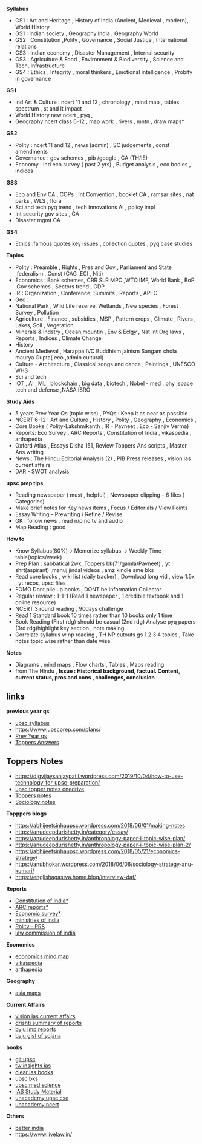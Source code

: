 **Syllabus**
* GS1 : Art and Heritage , History of India (Ancient, Medieval , modern), World History
* GS1 : Indian society , Geography India , Geography World
* GS2 : Constitution ,Polity  , Governance ,  Social Justice , International relations
* GS3 : Indian economy , Disaster Management  , Internal security
* GS3 : Agriculture & Food  , Environment & Biodiversity  , Science and Tech, Infrastructure 
* GS4 : Ethics , Integrity , moral thinkers , Emotional intelligence  , Probity in governance

**GS1**
- Ind Art & Culture : ncert 11 and 12 , chronology , mind map , tables spectrum , st and lt impact
- World History	new ncert , pyq ,
- Geography	ncert class 6-12 , map work , rivers , mntn , draw maps*

**GS2**
- Polity	: ncert 11 and 12 , news (admin) , SC judgements , const amendments
- Governance	: gov schemes , pib /google , CA (TH/IE)
- Economy : Ind eco survey ( past 2 yrs) , Budget analysis , eco bodies , indices

**GS3**
- Eco and Env	CA , COPs , Int Convention , booklet CA , ramsar sites , nat parks , WLS , flora
- Sci and tech	pyq trend , tech innovations AI , policy impl
- Int security	gov sites , CA
- Disaster mgmt	CA

**GS4**
- Ethics :famous quotes key issues , collection quotes , pyq case studies

**Topics**
- Polity : Preamble , Rights , Pres and Gov , Parliament and State ,federalism , Const (CAG ,ECI , Niti)
- Economics	: Bank schemes, CRR SLR MPC ,WTO,IMF, World Bank , BoP ,Gov schemes , Sectors trend , GDP
- IR : Organization , Conference, Summits , Reports , APEC
- Geo : 
- National Park , Wild Life reserve, Wetlands , New species , Forest Survey , Pollution
- Agriculture , Finance , subsidies , MSP , Pattern crops , Climate , Rivers , Lakes, Soil , Vegetation
- Minerals & Indstry , Ocean,mountin , Env & Eclgy , Nat Int Org laws , Reports , Indices , Climate Change
- History
- Ancient Medieval , Harappa IVC Buddhism jainism Sangam chola maurya Gupta( eco ,admin cultural)
- Culture - Architecture , Classical songs and dance , Paintings , UNESCO WHS
- Sci and tech	
- IOT , AI , ML , blockchain , big data , biotech , Nobel - med , phy ,space tech and defense ,NASA ISRO


**Study Aids**
* 5 years Prev Year  Qs (topic wise) , PYQs  : Keep it as near as possible
* NCERT 6-12 : Art and Culture , History , Polity , Geography , Economics , 
* Core Books ( Polity-Lakshmikanth , IR - Pavneet , Eco - Sanjiv Verma)
* Reports: Eco Survey , ARC Reports , Constitution of India  , vikaspedia , arthapedia
* Oxford Atlas , Essays Disha 151, Review Toppers Ans scripts , Master Ans writing
* News : The Hindu Editorial  Analysis (2)  , PIB Press releases , vision ias current affairs
* DAR - SWOT analysis 

**upsc prep tips**
* Reading newspaper ( must , helpful) , Newspaper clipping – 6 files ( Categories)
* Make brief notes for Key news items  , Focus / Editorials / View Points
* Essay Writing – Prewriting / Refine / Revise
* GK : follow news , read n/p no tv and audio
* Map Reading : good


**How to**
* Know Syllabus(80%)->  Memorize syllabus -> Weekly Time table(topics/week)
* Prep Plan : sabbatical 2wk, Toppers bk(71/gamla/Pavneet) , yt shrt(aspirant) ,manuj jindal videos , amz kindle sme bks
* Read core books , wiki list (daily tracker) , Download long vid , view 1.5x , yt recos, upsc files
* FOMO Dont pile up books , DONT be Information Collector 
* Regular review : 1-1-1 (Read 1 newspaper , 1 credible textbook and 1 online resource) 
* NCERT 3 round reading ,  90days challenge 
* Read 1 Standard book 10 times rather than 10 books only 1 time
* Book Reading (First rdg) should be casual (2nd rdg) Analyse pyq papers (3rd rdg)highlight key section , note making
* Correlate syllabus w np reading , TH NP cutouts gs 1 2 3 4 topics , Take notes topic wise rather than date wise

**Notes**
* Diagrams , mind maps , Flow charts , Tables , Maps reading
* from The Hindu , **Issue : Historical background, factual. Content, current status, pros and cons , challenges, conclusion** 

## links
**previous year qs**
* [upsc syllabus](https://vajiramandravi.com/upsc-syllabus/)
* https://www.upscprep.com/plans/
* [Prev Year qs](https://upsc.gov.in/examinations/previous-question-papers)
* [Toppers Answers](http://www.visionias.in/resources/toppers_answers.php)

## Toppers Notes
* https://digvijaysanjaypatil.wordpress.com/2019/10/04/how-to-use-technology-for-upsc-preparation/
* [upsc topper notes onedrive](https://onedrive.live.com/redir?resid=5904275E260F976F%212444&authkey=%21AH6GYBjFnERgT_Y&page=View&wd=target%28Laxmikanth.one%7Cdcef7156-2405-4084-8729-6f0a20a2faa6%2FLaxmikanth%20Syllabus%7C8583b152-2ead-4ac5-a77e-b18aa4d9b08c%2F%29&wdorigin=NavigationUrl)
* [Toppers notes](https://www.insightsonindia.com/2020/08/14/toppers-notes-e-notes-of-rushikesh-reddy-rank-95-cse-2020/)
* [Sociology notes](https://handwrittennotes.in/2020/08/17/kshitij-tyagi-sociology-notes-pdf/)

**Topppers blogs**
* https://abhijeetsinhaupsc.wordpress.com/2018/06/01/making-notes
* https://anudeepdurishetty.in/category/essay/
* https://anudeepdurishetty.in/anthropology-paper-i-topic-wise-plan/
* https://anudeepdurishetty.in/anthropology-paper-i-topic-wise-plan-2/
* https://abhijeetsinhaupsc.wordpress.com/2018/05/21/economics-strategy/
* https://anubhokar.wordpress.com/2018/06/06/sociology-strategy-anu-kumari/
* https://englishagastya.home.blog/interview-daf/

**Reports**
* [Constitution of India*](https://legislative.gov.in/constitution-of-india/)
* [ARC reports*](https://darpg.gov.in/arc-reports)
* [Economic survey*](https://www.visionias.in/resources/all_programs.php?c=economic_survey) 
* [ministries of india](https://www.ibef.org/economy/directory/ministries-and-departments-in-india)
* [Polity - PRS](https://prsindia.org/)
* [law commission of india](https://lawcommissionofindia.nic.in/)

**Economics**
* [economics mind map](https://igcseaid.com/mind-maps/economics-0455/)
* [vikaspedia](https://vikaspedia.in/InDG)
* [arthapedia](http://www.arthapedia.in/index.php/Category:Concepts)

**Geography**
* [asia maps](https://www.infoplease.com/atlas/asia)

**Current Affairs**
* [vision ias current affairs](https://www.visionias.in/resources/current_affairs.php?c=ca)
* [drishti summary of reports](https://www.drishtiias.com/summary-of-important-reports)
* [byju imp reports](https://byjus.com/free-ias-prep/international-organization-reports/)
* [byju gist of yojana](https://byjus.com/free-ias-prep/gist-of-yojana/)

**books**
* [git upsc](https://github.com/utsingh/upsc)
* [tw insights ias](https://twitter.com/Insights_ias?t=CvtraKnDg7U3Xu4upDNvcw&s=08)
* [clear ias books](https://www.clearias.com/ias-books/)
* [upsc bks](https://unacademy.com/content/upsc/notification/upsc-books/)
* [upsc med science](https://www.jagranjosh.com/articles/amp/upsc-medical-science-books-1705066081-1)
* [IAS Study Material](https://www.clearias.com/ias-study-materials/)
* [unacademy upsc cse](https://unacademy.com/goal/upsc-civil-services-examination-ias-preparation/KSCGY#about-exam)
* [unacademy ncert](https://unacademy.com/content/ncert-books/#:~:text=NCERT%20Books%20are%20vital%20to,download%20absolutely%20free%20of%20cost!)

**Others**
* [better india](https://www.thebetterindia.com/topics/civil-service/?_gl=1*1u7mbwj*_ga*YW1wLTdHYWVTZlI0eHZiRTd0QUU3RzdBbUpneTItZFcxZlhPWnhqZkVPTUVSTWRJRDBhOVBLMk4taTdVWjNUYTdDQVI.*_ga_DV4F4CDLZQ*MTcwNjk1MjQ2Mi4xLjEuMTcwNjk1MjQ2My4wLjAuMA..)
* https://www.livelaw.in/

